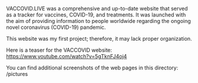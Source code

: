 VACCOVID.LIVE was a comprehensive and up-to-date website that served as a tracker for vaccines, COVID-19, and treatments. It was launched with the aim of providing information to people worldwide regarding the ongoing novel coronavirus (COVID-19) pandemic.

This website was my first project; therefore, it may lack proper organization.

Here is a teaser for the VACCOVID website:
https://www.youtube.com/watch?v=5gTknFJ4oj4

You can find additional screenshots of the web pages in this directory:
/pictures
